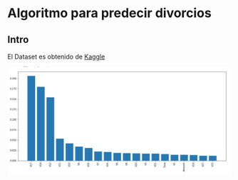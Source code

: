 # Algoritmo para predecir divorcios

## Intro


El Dataset es obtenido de [Kaggle](https://www.kaggle.com/mlg-ulb/creditcardfraud) 


![Gra](https://github.com/rogerzadi/Fraud_Detection_credit_card/blob/master/images/impgra.png)

